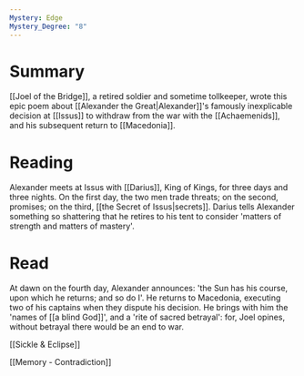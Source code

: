 ```yaml
---
Mystery: Edge
Mystery_Degree: "8"
---
```

# Summary
[[Joel of the Bridge]], a retired soldier and sometime tollkeeper, wrote this epic poem about [[Alexander the Great|Alexander]]'s famously inexplicable decision at [[Issus]] to withdraw from the war with the [[Achaemenids]], and his subsequent return to [[Macedonia]].
# Reading
Alexander meets at Issus with [[Darius]], King of Kings, for three days and three nights. On the first day, the two men trade threats; on the second, promises; on the third, [[the Secret of Issus|secrets]]. Darius tells Alexander something so shattering that he retires to his tent to consider 'matters of strength and matters of mastery'.
# Read
At dawn on the fourth day, Alexander announces: 'the Sun has his course, upon which he returns; and so do I'. He returns to Macedonia, executing two of his captains when they dispute his decision. He brings with him the 'names of [[a blind God]]', and a 'rite of sacred betrayal': for, Joel opines, without betrayal there would be an end to war.

[[Sickle & Eclipse]]

[[Memory - Contradiction]]
